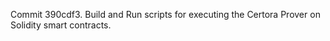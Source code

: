 Commit 390cdf3.                    Build and Run scripts for executing the Certora Prover on Solidity smart contracts.